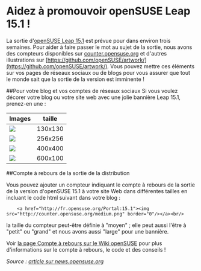 # Aidez à promouvoir openSUSE Leap 15.1 !
La sortie d'[openSUSE Leap 15.1](http://en.opensuse.org/Portal:15.1) est prévue pour dans environ trois semaines. Pour aider à faire passer le mot au sujet de la sortie, nous avons des compteurs disponibles sur [counter.opensuse.org](https://counter.opensuse.org/) et d'autres illustrations sur [https://github.com/openSUSE/artwork/](https://github.com/openSUSE/artwork/). Vous pouvez mettre ces éléments sur vos pages de réseaux sociaux ou de blogs pour vous assurer que tout le monde sait que la sortie de la version est imminente !

##Pour votre blog et vos comptes de réseaux sociaux
Si vous voulez décorer votre blog ou votre site web avec une jolie bannière Leap 15.1, prenez-en une :

Images| taille
------|-------
<a href="https://counter.opensuse.org/link/"><img src="http://countdown.opensuse.org/small.png" border="0"/></a>|130x130
<a href="https://counter.opensuse.org/link/"><img src="http://countdown.opensuse.org/medium.png" border="0"/></a>|256x256
<a href="https://counter.opensuse.org/link/"><img src="http://countdown.opensuse.org/large.png" border="0"/></a>|400x400
<a href="https://counter.opensuse.org/link/"><img src="http://countdown.opensuse.org/wide.png" border="0"/></a>|600x100


##Compte à rebours de la sortie de la distribution

Vous pouvez ajouter un compteur indiquant le compte à rebours de la sortie de la  version d'openSUSE 15.1 à votre site Web dans différentes tailles en incluant le code html suivant dans votre blog :

```
    <a href="http://fr.opensuse.org/Portal:15.1"><img src="http://counter.opensuse.org/medium.png" border="0"/></a><br/>
```

la taille du compteur peut-être définie à "moyen" ; elle peut aussi l'être à "petit" ou "grand" et nous avons aussi "large" pour une bannière.

Voir [la page Compte à rebours sur le Wiki openSUSE](http://fr.opensuse.org/openSUSE:Countdown) pour plus d'informations sur le compte à rebours, le code et des conseils !


*Source : [article sur news.opensuse.org](https://news.opensuse.org/2019/04/30/help-promote-opensuse-leap-15-1/)*
